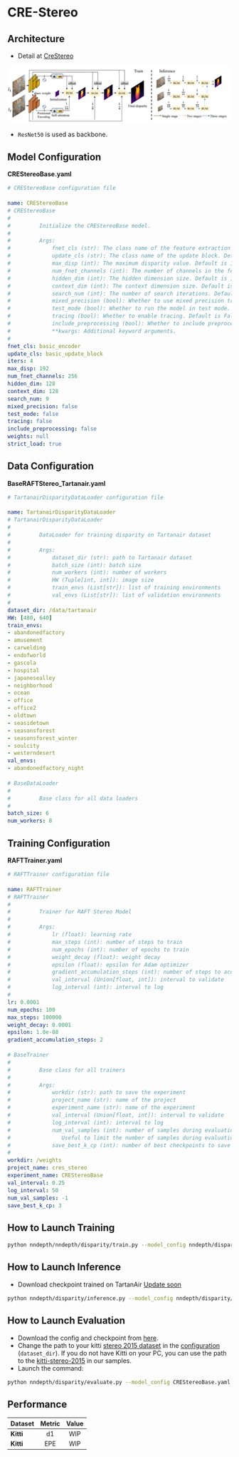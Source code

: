 # CRE-Stereo

## Architecture
- Detail at [CreStereo](https://arxiv.org/abs/2203.11483)
<p align="center">
<img src="../../../images/crestereo.png"/>
</p>

- `ResNet50` is used as backbone.

## Model Configuration
**CREStereoBase.yaml**
```yaml
# CREStereoBase configuration file

name: CREStereoBase
# CREStereoBase
#
#         Initialize the CREStereoBase model.
#
#         Args:
#             fnet_cls (str): The class name of the feature extraction network. Default is "basic_encoder".
#             update_cls (str): The class name of the update block. Default is "basic_update_block".
#             max_disp (int): The maximum disparity value. Default is 192.
#             num_fnet_channels (int): The number of channels in the feature extraction network. Default is 256.
#             hidden_dim (int): The hidden dimension size. Default is 128.
#             context_dim (int): The context dimension size. Default is 128.
#             search_num (int): The number of search iterations. Default is 9.
#             mixed_precision (bool): Whether to use mixed precision training. Default is False.
#             test_mode (bool): Whether to run the model in test mode. Default is False.
#             tracing (bool): Whether to enable tracing. Default is False.
#             include_preprocessing (bool): Whether to include preprocessing steps. Default is False.
#             **kwargs: Additional keyword arguments.
#
fnet_cls: basic_encoder
update_cls: basic_update_block
iters: 4
max_disp: 192
num_fnet_channels: 256
hidden_dim: 128
context_dim: 128
search_num: 9
mixed_precision: false
test_mode: false
tracing: false
include_preprocessing: false
weights: null
strict_load: true
```

## Data Configuration
**BaseRAFTStereo_Tartanair.yaml**
```yaml
# TartanairDisparityDataLoader configuration file

name: TartanairDisparityDataLoader
# TartanairDisparityDataLoader
#
#         DataLoader for training disparity on Tartanair dataset
#
#         Args:
#             dataset_dir (str): path to Tartanair dataset
#             batch_size (int): batch size
#             num_workers (int): number of workers
#             HW (Tuple[int, int]): image size
#             train_envs (List[str]): list of training environments
#             val_envs (List[str]): list of validation environments
#
dataset_dir: /data/tartanair
HW: [480, 640]
train_envs:
- abandonedfactory
- amusement
- carwelding
- endofworld
- gascola
- hospital
- japanesealley
- neighborhood
- ocean
- office
- office2
- oldtown
- seasidetown
- seasonsforest
- seasonsforest_winter
- soulcity
- westerndesert
val_envs:
- abandonedfactory_night

# BaseDataLoader
#
#         Base class for all data loaders
#
batch_size: 6
num_workers: 8
```

## Training Configuration
**RAFTTrainer.yaml**
```yaml
# RAFTTrainer configuration file

name: RAFTTrainer
# RAFTTrainer
#
#         Trainer for RAFT Stereo Model
#
#         Args:
#             lr (float): learning rate
#             max_steps (int): number of steps to train
#             num_epochs (int): number of epochs to train
#             weight_decay (float): weight decay
#             epsilon (float): epsilon for Adam optimizer
#             gradient_accumulation_steps (int): number of steps to accumulate gradients
#             val_interval (Union[float, int]): interval to validate
#             log_interval (int): interval to log
#
lr: 0.0001
num_epochs: 100
max_steps: 100000
weight_decay: 0.0001
epsilon: 1.0e-08
gradient_accumulation_steps: 2

# BaseTrainer
#
#         Base class for all trainers
#
#         Args:
#             workdir (str): path to save the experiment
#             project_name (str): name of the project
#             experiment_name (str): name of the experiment
#             val_interval (Union[float, int]): interval to validate
#             log_interval (int): interval to log
#             num_val_samples (int): number of samples during evaluation.
#                Useful to limit the number of samples during evaluation. Defaults to -1 (all samples)
#             save_best_k_cp (int): number of best checkpoints to save
#
workdir: /weights
project_name: cres_stereo
experiment_name: CREStereoBase
val_interval: 0.25
log_interval: 50
num_val_samples: -1
save_best_k_cp: 3
```

## How to Launch Training
```bash
python nndepth/nndepth/disparity/train.py --model_config nndepth/disparity/configs/models/CREStereoBase.yaml --data_config nndepth/disparity/configs/data/BaseRAFTStereo_Tartanair.yaml --training_config nndepth/disparity/configs/training/RAFTTrainer.yaml
```

## How to Launch Inference
- Download checkpoint trained on TartanAir [Update soon]()
```bash
python nndepth/disparity/inference.py --model_config nndepth/disparity/configs/models/CREStereoBase.yaml --weights PATH_TO_CHECKPOINT --left_path samples/stereo/left/ --right_path samples/stereo/right/ --HW 480 640 --output test --save_format image
```

## How to Launch Evaluation
- Download the config and checkpoint from [here](https://drive.google.com/drive/folders/1OZIqRjqlF2fD4wwbMsFf5Lxx7ovYdu1D).
- Change the path to your kitti [stereo 2015 dataset](https://www.cvlibs.net/datasets/kitti/eval_scene_flow.php?benchmark=stereo) in the [configuration](../configs/data/Kitti2015DisparityDataLoader.yaml) (`dataset_dir`). If you do not have Kitti on your PC, you can use the path to the [kitti-stereo-2015](../../../samples/kitti-stereo-2015/) in our samples.
- Launch the command:
```bash
python nndepth/disparity/evaluate.py --model_config CREStereoBase.yaml --weights pytorch_model.bin --data_config Kitti2015DisparityDataLoader.yaml --metric_name kitti-d1 --metric_threshold 3 --output results.txt
```

## Performance
| Dataset | Metric | Value |
| :------ | :----: | :---: |
| **Kitti** | d1 | WIP |
| **Kitti** | EPE | WIP |
